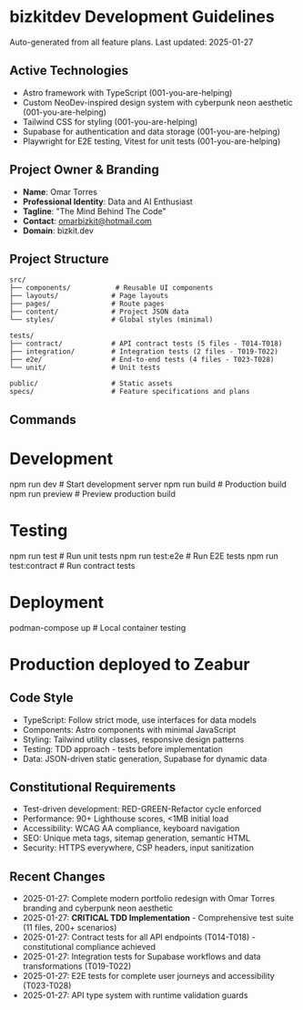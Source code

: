 # bizkitdev Development Guidelines

Auto-generated from all feature plans. Last updated: 2025-01-27

## Active Technologies

- Astro framework with TypeScript (001-you-are-helping)
- Custom NeoDev-inspired design system with cyberpunk neon aesthetic (001-you-are-helping)
- Tailwind CSS for styling (001-you-are-helping)
- Supabase for authentication and data storage (001-you-are-helping)
- Playwright for E2E testing, Vitest for unit tests (001-you-are-helping)

## Project Owner & Branding

- **Name**: Omar Torres
- **Professional Identity**: Data and AI Enthusiast  
- **Tagline**: "The Mind Behind The Code"
- **Contact**: omarbizkit@hotmail.com
- **Domain**: bizkit.dev

## Project Structure

```
src/
├── components/           # Reusable UI components
├── layouts/             # Page layouts
├── pages/               # Route pages
├── content/             # Project JSON data
└── styles/              # Global styles (minimal)

tests/
├── contract/            # API contract tests (5 files - T014-T018)
├── integration/         # Integration tests (2 files - T019-T022)
├── e2e/                 # End-to-end tests (4 files - T023-T028)
└── unit/                # Unit tests

public/                  # Static assets
specs/                   # Feature specifications and plans
```

## Commands

# Development

npm run dev # Start development server
npm run build # Production build
npm run preview # Preview production build

# Testing

npm run test # Run unit tests
npm run test:e2e # Run E2E tests
npm run test:contract # Run contract tests

# Deployment

podman-compose up # Local container testing

# Production deployed to Zeabur

## Code Style

- TypeScript: Follow strict mode, use interfaces for data models
- Components: Astro components with minimal JavaScript
- Styling: Tailwind utility classes, responsive design patterns
- Testing: TDD approach - tests before implementation
- Data: JSON-driven static generation, Supabase for dynamic data

## Constitutional Requirements

- Test-driven development: RED-GREEN-Refactor cycle enforced
- Performance: 90+ Lighthouse scores, <1MB initial load
- Accessibility: WCAG AA compliance, keyboard navigation
- SEO: Unique meta tags, sitemap generation, semantic HTML
- Security: HTTPS everywhere, CSP headers, input sanitization

## Recent Changes

- 2025-01-27: Complete modern portfolio redesign with Omar Torres branding and cyberpunk neon aesthetic
- 2025-01-27: **CRITICAL TDD Implementation** - Comprehensive test suite (11 files, 200+ scenarios)
- 2025-01-27: Contract tests for all API endpoints (T014-T018) - constitutional compliance achieved
- 2025-01-27: Integration tests for Supabase workflows and data transformations (T019-T022)  
- 2025-01-27: E2E tests for complete user journeys and accessibility (T023-T028)
- 2025-01-27: API type system with runtime validation guards

<!-- MANUAL ADDITIONS START -->
<!-- MANUAL ADDITIONS END -->
